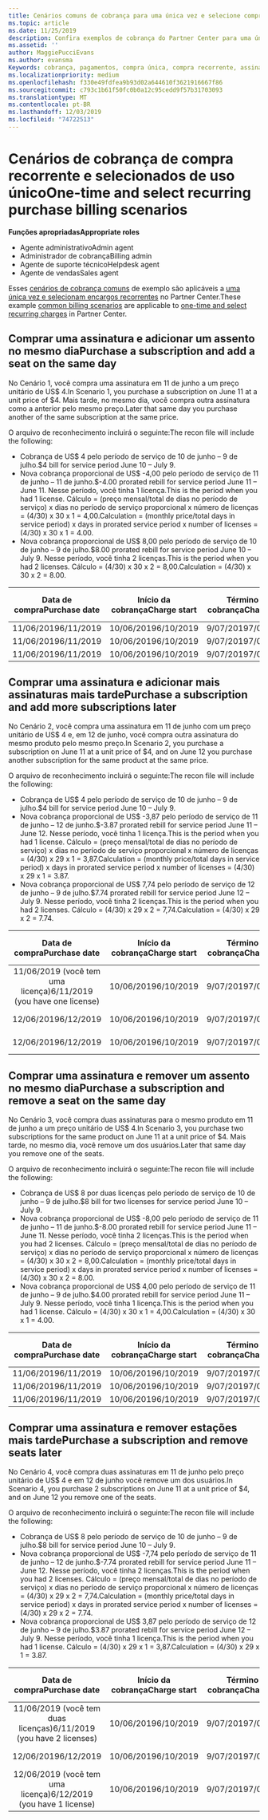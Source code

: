 ```yaml
---
title: Cenários comuns de cobrança para uma única vez e selecione compras recorrentes | Centro de parceiros
ms.topic: article
ms.date: 11/25/2019
description: Confira exemplos de cobrança do Partner Center para uma única vez e selecione compras recorrentes--quando você adquire assinaturas, adicione mais assinaturas, adicione ou remova estações.
ms.assetid: ''
author: MaggiePucciEvans
ms.author: evansma
Keywords: cobrança, pagamentos, compra única, compra recorrente, assinaturas, estações
ms.localizationpriority: medium
ms.openlocfilehash: f330e49fdfea9b93d02a644610f3621916667f86
ms.sourcegitcommit: c793c1b61f50fc0b0a12c95cedd9f57b31703093
ms.translationtype: MT
ms.contentlocale: pt-BR
ms.lasthandoff: 12/03/2019
ms.locfileid: "74722513"
---
```

# <a name="one-time-and-select-recurring-purchase-billing-scenarios"></a><span data-ttu-id="79e9d-104">Cenários de cobrança de compra recorrente e selecionados de uso único</span><span class="sxs-lookup"><span data-stu-id="79e9d-104">One-time and select recurring purchase billing scenarios</span></span>

<span data-ttu-id="79e9d-105">**Funções apropriadas**</span><span class="sxs-lookup"><span data-stu-id="79e9d-105">**Appropriate roles**</span></span>

- <span data-ttu-id="79e9d-106">Agente administrativo</span><span class="sxs-lookup"><span data-stu-id="79e9d-106">Admin agent</span></span>
- <span data-ttu-id="79e9d-107">Administrador de cobrança</span><span class="sxs-lookup"><span data-stu-id="79e9d-107">Billing admin</span></span>
- <span data-ttu-id="79e9d-108">Agente de suporte técnico</span><span class="sxs-lookup"><span data-stu-id="79e9d-108">Helpdesk agent</span></span>
- <span data-ttu-id="79e9d-109">Agente de vendas</span><span class="sxs-lookup"><span data-stu-id="79e9d-109">Sales agent</span></span>

<span data-ttu-id="79e9d-110">Esses [cenários de cobrança comuns](common-billing-scenarios.md) de exemplo são aplicáveis a [uma única vez e selecionam encargos recorrentes](one-time-and-recurring-billing.md) no Partner Center.</span><span class="sxs-lookup"><span data-stu-id="79e9d-110">These example [common billing scenarios](common-billing-scenarios.md) are applicable to [one-time and select recurring charges](one-time-and-recurring-billing.md) in Partner Center.</span></span>

## <a name="purchase-a-subscription-and-add-a-seat-on-the-same-day"></a><span data-ttu-id="79e9d-111">Comprar uma assinatura e adicionar um assento no mesmo dia</span><span class="sxs-lookup"><span data-stu-id="79e9d-111">Purchase a subscription and add a seat on the same day</span></span>

<span data-ttu-id="79e9d-112">No Cenário 1, você compra uma assinatura em 11 de junho a um preço unitário de US$ 4.</span><span class="sxs-lookup"><span data-stu-id="79e9d-112">In Scenario 1, you purchase a subscription on June 11 at a unit price of $4.</span></span> <span data-ttu-id="79e9d-113">Mais tarde, no mesmo dia, você compra outra assinatura como a anterior pelo mesmo preço.</span><span class="sxs-lookup"><span data-stu-id="79e9d-113">Later that same day you purchase another of the same subscription at the same price.</span></span>

<span data-ttu-id="79e9d-114">O arquivo de reconhecimento incluirá o seguinte:</span><span class="sxs-lookup"><span data-stu-id="79e9d-114">The recon file will include the following:</span></span>

- <span data-ttu-id="79e9d-115">Cobrança de US$ 4 pelo período de serviço de 10 de junho – 9 de julho.</span><span class="sxs-lookup"><span data-stu-id="79e9d-115">$4 bill for service period June 10 – July 9.</span></span>
- <span data-ttu-id="79e9d-116">Nova cobrança proporcional de US$ -4,00 pelo período de serviço de 11 de junho – 11 de junho.</span><span class="sxs-lookup"><span data-stu-id="79e9d-116">$-4.00 prorated rebill for service period June 11 – June 11.</span></span> <span data-ttu-id="79e9d-117">Nesse período, você tinha 1 licença.</span><span class="sxs-lookup"><span data-stu-id="79e9d-117">This is the period when you had 1 license.</span></span> <span data-ttu-id="79e9d-118">Cálculo = (preço mensal/total de dias no período de serviço) x dias no período de serviço proporcional x número de licenças = (4/30) x 30 x 1 = 4,00.</span><span class="sxs-lookup"><span data-stu-id="79e9d-118">Calculation = (monthly price/total days in service period) x days in prorated service period x number of licenses = (4/30) x 30 x 1 = 4.00.</span></span>
- <span data-ttu-id="79e9d-119">Nova cobrança proporcional de US$ 8,00 pelo período de serviço de 10 de junho – 9 de julho.</span><span class="sxs-lookup"><span data-stu-id="79e9d-119">$8.00 prorated rebill for service period June 10 – July 9.</span></span> <span data-ttu-id="79e9d-120">Nesse período, você tinha 2 licenças.</span><span class="sxs-lookup"><span data-stu-id="79e9d-120">This is the period when you had 2 licenses.</span></span> <span data-ttu-id="79e9d-121">Cálculo = (4/30) x 30 x 2 = 8,00.</span><span class="sxs-lookup"><span data-stu-id="79e9d-121">Calculation = (4/30) x 30 x 2 = 8.00.</span></span>

|<span data-ttu-id="79e9d-122">**Data de compra**</span><span class="sxs-lookup"><span data-stu-id="79e9d-122">**Purchase date**</span></span>   |<span data-ttu-id="79e9d-123">**Início da cobrança**</span><span class="sxs-lookup"><span data-stu-id="79e9d-123">**Charge start**</span></span> |<span data-ttu-id="79e9d-124">**Término da cobrança**</span><span class="sxs-lookup"><span data-stu-id="79e9d-124">**Charge end**</span></span>  |<span data-ttu-id="79e9d-125">**Preço unitário**</span><span class="sxs-lookup"><span data-stu-id="79e9d-125">**Unit price**</span></span>  |<span data-ttu-id="79e9d-126">**Quantidade**</span><span class="sxs-lookup"><span data-stu-id="79e9d-126">**Quantity**</span></span>  |<span data-ttu-id="79e9d-127">**Valor**</span><span class="sxs-lookup"><span data-stu-id="79e9d-127">**Amount**</span></span> |<span data-ttu-id="79e9d-128">**Tipo de cobrança**</span><span class="sxs-lookup"><span data-stu-id="79e9d-128">**Charge type**</span></span> |
|:------:|:------:|:------:|:------:|:------:|:------:|:-----:|
|<span data-ttu-id="79e9d-129">11/06/2019</span><span class="sxs-lookup"><span data-stu-id="79e9d-129">6/11/2019</span></span>      |<span data-ttu-id="79e9d-130">10/06/2019</span><span class="sxs-lookup"><span data-stu-id="79e9d-130">6/10/2019</span></span>   |<span data-ttu-id="79e9d-131">9/07/2019</span><span class="sxs-lookup"><span data-stu-id="79e9d-131">7/09/2019</span></span>         |<span data-ttu-id="79e9d-132">US$ 4</span><span class="sxs-lookup"><span data-stu-id="79e9d-132">$4</span></span>                |<span data-ttu-id="79e9d-133">1</span><span class="sxs-lookup"><span data-stu-id="79e9d-133">1</span></span>                 |<span data-ttu-id="79e9d-134">US$ 4</span><span class="sxs-lookup"><span data-stu-id="79e9d-134">$4</span></span>            |<span data-ttu-id="79e9d-135">Novo</span><span class="sxs-lookup"><span data-stu-id="79e9d-135">New</span></span>         |
|<span data-ttu-id="79e9d-136">11/06/2019</span><span class="sxs-lookup"><span data-stu-id="79e9d-136">6/11/2019</span></span>     | <span data-ttu-id="79e9d-137">10/06/2019</span><span class="sxs-lookup"><span data-stu-id="79e9d-137">6/10/2019</span></span>    |<span data-ttu-id="79e9d-138">9/07/2019</span><span class="sxs-lookup"><span data-stu-id="79e9d-138">7/09/2019</span></span>        |<span data-ttu-id="79e9d-139">US$ 4</span><span class="sxs-lookup"><span data-stu-id="79e9d-139">$4</span></span>        |<span data-ttu-id="79e9d-140">1</span><span class="sxs-lookup"><span data-stu-id="79e9d-140">1</span></span>        | <span data-ttu-id="79e9d-141">-US$ 4</span><span class="sxs-lookup"><span data-stu-id="79e9d-141">-$4</span></span>       |<span data-ttu-id="79e9d-142">addQuantity</span><span class="sxs-lookup"><span data-stu-id="79e9d-142">addQuantity</span></span>           |
|<span data-ttu-id="79e9d-143">11/06/2019</span><span class="sxs-lookup"><span data-stu-id="79e9d-143">6/11/2019</span></span>     | <span data-ttu-id="79e9d-144">10/06/2019</span><span class="sxs-lookup"><span data-stu-id="79e9d-144">6/10/2019</span></span>    |<span data-ttu-id="79e9d-145">9/07/2019</span><span class="sxs-lookup"><span data-stu-id="79e9d-145">7/09/2019</span></span>        |<span data-ttu-id="79e9d-146">US$ 4</span><span class="sxs-lookup"><span data-stu-id="79e9d-146">$4</span></span>        | <span data-ttu-id="79e9d-147">2</span><span class="sxs-lookup"><span data-stu-id="79e9d-147">2</span></span>      |<span data-ttu-id="79e9d-148">US$ 8</span><span class="sxs-lookup"><span data-stu-id="79e9d-148">$8</span></span>         |<span data-ttu-id="79e9d-149">addQuantity</span><span class="sxs-lookup"><span data-stu-id="79e9d-149">addQuantity</span></span>           |

## <a name="purchase-a-subscription-and-add-more-subscriptions-later"></a><span data-ttu-id="79e9d-150">Comprar uma assinatura e adicionar mais assinaturas mais tarde</span><span class="sxs-lookup"><span data-stu-id="79e9d-150">Purchase a subscription and add more subscriptions later</span></span>

<span data-ttu-id="79e9d-151">No Cenário 2, você compra uma assinatura em 11 de junho com um preço unitário de US$ 4 e, em 12 de junho, você compra outra assinatura do mesmo produto pelo mesmo preço.</span><span class="sxs-lookup"><span data-stu-id="79e9d-151">In Scenario 2, you purchase a subscription on June 11 at a unit price of $4, and on June 12 you purchase another subscription for the same product at the same price.</span></span>

<span data-ttu-id="79e9d-152">O arquivo de reconhecimento incluirá o seguinte:</span><span class="sxs-lookup"><span data-stu-id="79e9d-152">The recon file will include the following:</span></span>

- <span data-ttu-id="79e9d-153">Cobrança de US$ 4 pelo período de serviço de 10 de junho – 9 de julho.</span><span class="sxs-lookup"><span data-stu-id="79e9d-153">$4 bill for service period June 10 – July 9.</span></span>
- <span data-ttu-id="79e9d-154">Nova cobrança proporcional de US$ -3,87 pelo período de serviço de 11 de junho – 12 de junho.</span><span class="sxs-lookup"><span data-stu-id="79e9d-154">$-3.87 prorated rebill for service period June 11 – June 12.</span></span> <span data-ttu-id="79e9d-155">Nesse período, você tinha 1 licença.</span><span class="sxs-lookup"><span data-stu-id="79e9d-155">This is the period when you had 1 license.</span></span> <span data-ttu-id="79e9d-156">Cálculo = (preço mensal/total de dias no período de serviço) x dias no período de serviço proporcional x número de licenças = (4/30) x 29 x 1 = 3,87.</span><span class="sxs-lookup"><span data-stu-id="79e9d-156">Calculation = (monthly price/total days in service period) x days in prorated service period x number of licenses = (4/30) x 29 x 1 = 3.87.</span></span>
- <span data-ttu-id="79e9d-157">Nova cobrança proporcional de US$ 7,74 pelo período de serviço de 12 de junho – 9 de julho.</span><span class="sxs-lookup"><span data-stu-id="79e9d-157">$7.74 prorated rebill for service period June 12 – July 9.</span></span> <span data-ttu-id="79e9d-158">Nesse período, você tinha 2 licenças.</span><span class="sxs-lookup"><span data-stu-id="79e9d-158">This is the period when you had 2 licenses.</span></span> <span data-ttu-id="79e9d-159">Cálculo = (4/30) x 29 x 2 = 7,74.</span><span class="sxs-lookup"><span data-stu-id="79e9d-159">Calculation = (4/30) x 29 x 2 = 7.74.</span></span>

|<span data-ttu-id="79e9d-160">**Data de compra**</span><span class="sxs-lookup"><span data-stu-id="79e9d-160">**Purchase date**</span></span>   |<span data-ttu-id="79e9d-161">**Início da cobrança**</span><span class="sxs-lookup"><span data-stu-id="79e9d-161">**Charge start**</span></span> |<span data-ttu-id="79e9d-162">**Término da cobrança**</span><span class="sxs-lookup"><span data-stu-id="79e9d-162">**Charge end**</span></span>  |<span data-ttu-id="79e9d-163">**Preço unitário**</span><span class="sxs-lookup"><span data-stu-id="79e9d-163">**Unit price**</span></span>  |<span data-ttu-id="79e9d-164">**Quantidade**</span><span class="sxs-lookup"><span data-stu-id="79e9d-164">**Quantity**</span></span>  |<span data-ttu-id="79e9d-165">**Valor**</span><span class="sxs-lookup"><span data-stu-id="79e9d-165">**Amount**</span></span> |<span data-ttu-id="79e9d-166">**Tipo de cobrança**</span><span class="sxs-lookup"><span data-stu-id="79e9d-166">**Charge type**</span></span> |
|:------:|:------:|:------:|:------:|:------:|:------:|:-----:|
|<span data-ttu-id="79e9d-167">11/06/2019 (você tem uma licença)</span><span class="sxs-lookup"><span data-stu-id="79e9d-167">6/11/2019 (you have one license)</span></span>     |<span data-ttu-id="79e9d-168">10/06/2019</span><span class="sxs-lookup"><span data-stu-id="79e9d-168">6/10/2019</span></span>   |<span data-ttu-id="79e9d-169">9/07/2019</span><span class="sxs-lookup"><span data-stu-id="79e9d-169">7/09/2019</span></span>         |<span data-ttu-id="79e9d-170">US$ 4</span><span class="sxs-lookup"><span data-stu-id="79e9d-170">$4</span></span>         |<span data-ttu-id="79e9d-171">1</span><span class="sxs-lookup"><span data-stu-id="79e9d-171">1</span></span>        |<span data-ttu-id="79e9d-172">US$ 4</span><span class="sxs-lookup"><span data-stu-id="79e9d-172">$4</span></span>            |<span data-ttu-id="79e9d-173">Novo</span><span class="sxs-lookup"><span data-stu-id="79e9d-173">New</span></span>         |
|<span data-ttu-id="79e9d-174">12/06/2019</span><span class="sxs-lookup"><span data-stu-id="79e9d-174">6/12/2019</span></span>     | <span data-ttu-id="79e9d-175">10/06/2019</span><span class="sxs-lookup"><span data-stu-id="79e9d-175">6/10/2019</span></span>    |<span data-ttu-id="79e9d-176">9/07/2019</span><span class="sxs-lookup"><span data-stu-id="79e9d-176">7/09/2019</span></span>        |<span data-ttu-id="79e9d-177">US$ 4</span><span class="sxs-lookup"><span data-stu-id="79e9d-177">$4</span></span>        |<span data-ttu-id="79e9d-178">1</span><span class="sxs-lookup"><span data-stu-id="79e9d-178">1</span></span>        | <span data-ttu-id="79e9d-179">-US$ 3,87</span><span class="sxs-lookup"><span data-stu-id="79e9d-179">-$3.87</span></span>       |<span data-ttu-id="79e9d-180">addQuantity</span><span class="sxs-lookup"><span data-stu-id="79e9d-180">addQuantity</span></span>           |
|<span data-ttu-id="79e9d-181">12/06/2019</span><span class="sxs-lookup"><span data-stu-id="79e9d-181">6/12/2019</span></span>     | <span data-ttu-id="79e9d-182">10/06/2019</span><span class="sxs-lookup"><span data-stu-id="79e9d-182">6/10/2019</span></span>    |<span data-ttu-id="79e9d-183">9/07/2019</span><span class="sxs-lookup"><span data-stu-id="79e9d-183">7/09/2019</span></span>        |<span data-ttu-id="79e9d-184">US$ 4</span><span class="sxs-lookup"><span data-stu-id="79e9d-184">$4</span></span>        | <span data-ttu-id="79e9d-185">2</span><span class="sxs-lookup"><span data-stu-id="79e9d-185">2</span></span>      |<span data-ttu-id="79e9d-186">US$ 7,74</span><span class="sxs-lookup"><span data-stu-id="79e9d-186">$7.74</span></span>       |<span data-ttu-id="79e9d-187">addQuantity</span><span class="sxs-lookup"><span data-stu-id="79e9d-187">addQuantity</span></span>           |

## <a name="purchase-a-subscription-and-remove-a-seat-on-the-same-day"></a><span data-ttu-id="79e9d-188">Comprar uma assinatura e remover um assento no mesmo dia</span><span class="sxs-lookup"><span data-stu-id="79e9d-188">Purchase a subscription and remove a seat on the same day</span></span>

<span data-ttu-id="79e9d-189">No Cenário 3, você compra duas assinaturas para o mesmo produto em 11 de junho a um preço unitário de US$ 4.</span><span class="sxs-lookup"><span data-stu-id="79e9d-189">In Scenario 3, you purchase two subscriptions for the same product on June 11 at a unit price of $4.</span></span> <span data-ttu-id="79e9d-190">Mais tarde, no mesmo dia, você remove um dos usuários.</span><span class="sxs-lookup"><span data-stu-id="79e9d-190">Later that same day you remove one of the seats.</span></span>  

<span data-ttu-id="79e9d-191">O arquivo de reconhecimento incluirá o seguinte:</span><span class="sxs-lookup"><span data-stu-id="79e9d-191">The recon file will include the following:</span></span>

- <span data-ttu-id="79e9d-192">Cobrança de US$ 8 por duas licenças pelo período de serviço de 10 de junho – 9 de julho.</span><span class="sxs-lookup"><span data-stu-id="79e9d-192">$8 bill for two licenses for service period June 10 – July 9.</span></span>
- <span data-ttu-id="79e9d-193">Nova cobrança proporcional de US$ -8,00 pelo período de serviço de 11 de junho – 11 de junho.</span><span class="sxs-lookup"><span data-stu-id="79e9d-193">$-8.00 prorated rebill for service period June 11 – June 11.</span></span> <span data-ttu-id="79e9d-194">Nesse período, você tinha 2 licenças.</span><span class="sxs-lookup"><span data-stu-id="79e9d-194">This is the period when you had 2 licenses.</span></span> <span data-ttu-id="79e9d-195">Cálculo = (preço mensal/total de dias no período de serviço) x dias no período de serviço proporcional x número de licenças = (4/30) x 30 x 2 = 8,00.</span><span class="sxs-lookup"><span data-stu-id="79e9d-195">Calculation = (monthly price/total days in service period) x days in prorated service period x number of licenses = (4/30) x 30 x 2 = 8.00.</span></span>
- <span data-ttu-id="79e9d-196">Nova cobrança proporcional de US$ 4,00 pelo período de serviço de 11 de junho – 9 de julho.</span><span class="sxs-lookup"><span data-stu-id="79e9d-196">$4.00 prorated rebill for service period June 11 – July 9.</span></span> <span data-ttu-id="79e9d-197">Nesse período, você tinha 1 licença.</span><span class="sxs-lookup"><span data-stu-id="79e9d-197">This is the period when you had 1 license.</span></span> <span data-ttu-id="79e9d-198">Cálculo = (4/30) x 30 x 1 = 4,00.</span><span class="sxs-lookup"><span data-stu-id="79e9d-198">Calculation = (4/30) x 30 x 1 = 4.00.</span></span>

|<span data-ttu-id="79e9d-199">**Data de compra**</span><span class="sxs-lookup"><span data-stu-id="79e9d-199">**Purchase date**</span></span>   |<span data-ttu-id="79e9d-200">**Início da cobrança**</span><span class="sxs-lookup"><span data-stu-id="79e9d-200">**Charge start**</span></span> |<span data-ttu-id="79e9d-201">**Término da cobrança**</span><span class="sxs-lookup"><span data-stu-id="79e9d-201">**Charge end**</span></span>  |<span data-ttu-id="79e9d-202">**Preço unitário**</span><span class="sxs-lookup"><span data-stu-id="79e9d-202">**Unit price**</span></span>  |<span data-ttu-id="79e9d-203">**Quantidade**</span><span class="sxs-lookup"><span data-stu-id="79e9d-203">**Quantity**</span></span>  |<span data-ttu-id="79e9d-204">**Valor**</span><span class="sxs-lookup"><span data-stu-id="79e9d-204">**Amount**</span></span> |<span data-ttu-id="79e9d-205">**Tipo de cobrança**</span><span class="sxs-lookup"><span data-stu-id="79e9d-205">**Charge type**</span></span> |
|:------:|:------:|:------:|:------:|:------:|:------:|:-----:|
|<span data-ttu-id="79e9d-206">11/06/2019</span><span class="sxs-lookup"><span data-stu-id="79e9d-206">6/11/2019</span></span>      |<span data-ttu-id="79e9d-207">10/06/2019</span><span class="sxs-lookup"><span data-stu-id="79e9d-207">6/10/2019</span></span>   |<span data-ttu-id="79e9d-208">9/07/2019</span><span class="sxs-lookup"><span data-stu-id="79e9d-208">7/09/2019</span></span>         |<span data-ttu-id="79e9d-209">US$ 4</span><span class="sxs-lookup"><span data-stu-id="79e9d-209">$4</span></span>                |<span data-ttu-id="79e9d-210">2</span><span class="sxs-lookup"><span data-stu-id="79e9d-210">2</span></span>                 |<span data-ttu-id="79e9d-211">US$ 8</span><span class="sxs-lookup"><span data-stu-id="79e9d-211">$8</span></span>            |<span data-ttu-id="79e9d-212">Novo</span><span class="sxs-lookup"><span data-stu-id="79e9d-212">New</span></span>         |
|<span data-ttu-id="79e9d-213">11/06/2019</span><span class="sxs-lookup"><span data-stu-id="79e9d-213">6/11/2019</span></span>     | <span data-ttu-id="79e9d-214">10/06/2019</span><span class="sxs-lookup"><span data-stu-id="79e9d-214">6/10/2019</span></span>    |<span data-ttu-id="79e9d-215">9/07/2019</span><span class="sxs-lookup"><span data-stu-id="79e9d-215">7/09/2019</span></span>        |<span data-ttu-id="79e9d-216">US$ 4</span><span class="sxs-lookup"><span data-stu-id="79e9d-216">$4</span></span>        |<span data-ttu-id="79e9d-217">2</span><span class="sxs-lookup"><span data-stu-id="79e9d-217">2</span></span>        | <span data-ttu-id="79e9d-218">-US$ 8</span><span class="sxs-lookup"><span data-stu-id="79e9d-218">-$8</span></span>       |<span data-ttu-id="79e9d-219">removeQuantity</span><span class="sxs-lookup"><span data-stu-id="79e9d-219">removeQuantity</span></span>           |
|<span data-ttu-id="79e9d-220">11/06/2019</span><span class="sxs-lookup"><span data-stu-id="79e9d-220">6/11/2019</span></span>     | <span data-ttu-id="79e9d-221">10/06/2019</span><span class="sxs-lookup"><span data-stu-id="79e9d-221">6/10/2019</span></span>    |<span data-ttu-id="79e9d-222">9/07/2019</span><span class="sxs-lookup"><span data-stu-id="79e9d-222">7/09/2019</span></span>        |<span data-ttu-id="79e9d-223">US$ 4</span><span class="sxs-lookup"><span data-stu-id="79e9d-223">$4</span></span>        | <span data-ttu-id="79e9d-224">1</span><span class="sxs-lookup"><span data-stu-id="79e9d-224">1</span></span>      |<span data-ttu-id="79e9d-225">US$ 4</span><span class="sxs-lookup"><span data-stu-id="79e9d-225">$4</span></span>         |<span data-ttu-id="79e9d-226">removeQuantity</span><span class="sxs-lookup"><span data-stu-id="79e9d-226">removeQuantity</span></span>           |

## <a name="purchase-a-subscription-and-remove-seats-later"></a><span data-ttu-id="79e9d-227">Comprar uma assinatura e remover estações mais tarde</span><span class="sxs-lookup"><span data-stu-id="79e9d-227">Purchase a subscription and remove seats later</span></span>

<span data-ttu-id="79e9d-228">No Cenário 4, você compra duas assinaturas em 11 de junho pelo preço unitário de US$ 4 e em 12 de junho você remove um dos usuários.</span><span class="sxs-lookup"><span data-stu-id="79e9d-228">In Scenario 4, you purchase 2 subscriptions on June 11 at a unit price of $4, and on June 12 you remove one of the seats.</span></span>

<span data-ttu-id="79e9d-229">O arquivo de reconhecimento incluirá o seguinte:</span><span class="sxs-lookup"><span data-stu-id="79e9d-229">The recon file will include the following:</span></span>

- <span data-ttu-id="79e9d-230">Cobrança de US$ 8 pelo período de serviço de 10 de junho – 9 de julho.</span><span class="sxs-lookup"><span data-stu-id="79e9d-230">$8 bill for service period June 10 – July 9.</span></span>
- <span data-ttu-id="79e9d-231">Nova cobrança proporcional de US$ -7,74 pelo período de serviço de 11 de junho – 12 de junho.</span><span class="sxs-lookup"><span data-stu-id="79e9d-231">$-7.74 prorated rebill for service period June 11 – June 12.</span></span> <span data-ttu-id="79e9d-232">Nesse período, você tinha 2 licenças.</span><span class="sxs-lookup"><span data-stu-id="79e9d-232">This is the period when you had 2 licenses.</span></span> <span data-ttu-id="79e9d-233">Cálculo = (preço mensal/total de dias no período de serviço) x dias no período de serviço proporcional x número de licenças = (4/30) x 29 x 2 = 7,74.</span><span class="sxs-lookup"><span data-stu-id="79e9d-233">Calculation = (monthly price/total days in service period) x days in prorated service period x number of licenses = (4/30) x 29 x 2 = 7.74.</span></span>
- <span data-ttu-id="79e9d-234">Nova cobrança proporcional de US$ 3,87 pelo período de serviço de 12 de junho – 9 de julho.</span><span class="sxs-lookup"><span data-stu-id="79e9d-234">$3.87 prorated rebill for service period June 12 – July 9.</span></span> <span data-ttu-id="79e9d-235">Nesse período, você tinha 1 licença.</span><span class="sxs-lookup"><span data-stu-id="79e9d-235">This is the period when you had 1 license.</span></span> <span data-ttu-id="79e9d-236">Cálculo = (4/30) x 29 x 1 = 3,87.</span><span class="sxs-lookup"><span data-stu-id="79e9d-236">Calculation = (4/30) x 29 x 1 = 3.87.</span></span>

|<span data-ttu-id="79e9d-237">**Data de compra**</span><span class="sxs-lookup"><span data-stu-id="79e9d-237">**Purchase date**</span></span>   |<span data-ttu-id="79e9d-238">**Início da cobrança**</span><span class="sxs-lookup"><span data-stu-id="79e9d-238">**Charge start**</span></span> |<span data-ttu-id="79e9d-239">**Término da cobrança**</span><span class="sxs-lookup"><span data-stu-id="79e9d-239">**Charge end**</span></span>  |<span data-ttu-id="79e9d-240">**Preço unitário**</span><span class="sxs-lookup"><span data-stu-id="79e9d-240">**Unit price**</span></span>  |<span data-ttu-id="79e9d-241">**Quantidade**</span><span class="sxs-lookup"><span data-stu-id="79e9d-241">**Quantity**</span></span>  |<span data-ttu-id="79e9d-242">**Valor**</span><span class="sxs-lookup"><span data-stu-id="79e9d-242">**Amount**</span></span> |<span data-ttu-id="79e9d-243">**Tipo de cobrança**</span><span class="sxs-lookup"><span data-stu-id="79e9d-243">**Charge type**</span></span> |
|:------:|:------:|:------:|:------:|:------:|:------:|:-----:|
|<span data-ttu-id="79e9d-244">11/06/2019 (você tem duas licenças)</span><span class="sxs-lookup"><span data-stu-id="79e9d-244">6/11/2019 (you have 2 licenses)</span></span>     |<span data-ttu-id="79e9d-245">10/06/2019</span><span class="sxs-lookup"><span data-stu-id="79e9d-245">6/10/2019</span></span>   |<span data-ttu-id="79e9d-246">9/07/2019</span><span class="sxs-lookup"><span data-stu-id="79e9d-246">7/09/2019</span></span>         |<span data-ttu-id="79e9d-247">US$ 4</span><span class="sxs-lookup"><span data-stu-id="79e9d-247">$4</span></span>         |<span data-ttu-id="79e9d-248">2</span><span class="sxs-lookup"><span data-stu-id="79e9d-248">2</span></span>        |<span data-ttu-id="79e9d-249">US$ 8</span><span class="sxs-lookup"><span data-stu-id="79e9d-249">$8</span></span>       |<span data-ttu-id="79e9d-250">Novo</span><span class="sxs-lookup"><span data-stu-id="79e9d-250">New</span></span>       |
|<span data-ttu-id="79e9d-251">12/06/2019</span><span class="sxs-lookup"><span data-stu-id="79e9d-251">6/12/2019</span></span>     | <span data-ttu-id="79e9d-252">10/06/2019</span><span class="sxs-lookup"><span data-stu-id="79e9d-252">6/10/2019</span></span>    |<span data-ttu-id="79e9d-253">9/07/2019</span><span class="sxs-lookup"><span data-stu-id="79e9d-253">7/09/2019</span></span>        |<span data-ttu-id="79e9d-254">US$ 4</span><span class="sxs-lookup"><span data-stu-id="79e9d-254">$4</span></span>        |<span data-ttu-id="79e9d-255">2</span><span class="sxs-lookup"><span data-stu-id="79e9d-255">2</span></span>        | <span data-ttu-id="79e9d-256">-US$ 7,74</span><span class="sxs-lookup"><span data-stu-id="79e9d-256">-$7.74</span></span>       |<span data-ttu-id="79e9d-257">removeQuantity</span><span class="sxs-lookup"><span data-stu-id="79e9d-257">removeQuantity</span></span>           |
|<span data-ttu-id="79e9d-258">12/06/2019 (você tem uma licença)</span><span class="sxs-lookup"><span data-stu-id="79e9d-258">6/12/2019 (you have 1 license)</span></span>    | <span data-ttu-id="79e9d-259">10/06/2019</span><span class="sxs-lookup"><span data-stu-id="79e9d-259">6/10/2019</span></span>    |<span data-ttu-id="79e9d-260">9/07/2019</span><span class="sxs-lookup"><span data-stu-id="79e9d-260">7/09/2019</span></span>   |<span data-ttu-id="79e9d-261">US$ 4</span><span class="sxs-lookup"><span data-stu-id="79e9d-261">$4</span></span>    |<span data-ttu-id="79e9d-262">1</span><span class="sxs-lookup"><span data-stu-id="79e9d-262">1</span></span>      |<span data-ttu-id="79e9d-263">US$ 3,87</span><span class="sxs-lookup"><span data-stu-id="79e9d-263">$3.87</span></span>    |<span data-ttu-id="79e9d-264">removeQuantity</span><span class="sxs-lookup"><span data-stu-id="79e9d-264">removeQuantity</span></span> |
